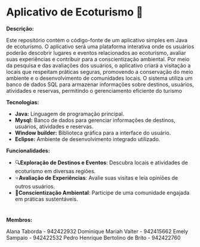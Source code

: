 # Aplicativo de Ecoturismo 🌿

**Descrição:**

Este repositório contém o código-fonte de um aplicativo simples em Java de ecoturismo. O aplicativo será uma plataforma interativa onde os usuários poderão descobrir lugares e eventos relacionados ao ecoturismo, avaliar suas experiências e contribuir para a conscientização ambiental. Por meio da pesquisa e das avaliações dos usuários, o aplicativo criará a visitação a locais que respeitam práticas seguras, promovendo a conservação do meio ambiente e o desenvolvimento de comunidades locais. O sistema utiliza um banco de dados SQL para armazenar informações sobre destinos, usuários, atividades e reservas, permitindo o gerenciamento eficiente do turismo

**Tecnologias:**

* **Java:** Linguagem de programação principal.
* **Mysql:** Banco de dados para gerenciar informações de destinos, usuários, atividades e reservas.
* **Window builder:** Biblioteca gráfica para a interface do usuário.
* **Eclipse:** Ambiente de desenvolvimento integrado utilizado.

**Funcionalidades:**

 * 🔍**Exploração de Destinos e Eventos**: Descubra locais e atividades de ecoturismo em diversas regiões.
 * ⭐**Avaliação de Experiências**: Avalie suas visitas e leia opiniões de outros usuários.
 * 🌱**Conscientização Ambiental**: Participe de uma comunidade engajada em práticas sustentáveis. 
 
#
**Membros:**

Alana Taborda - 942422932 Dominique Mariah Valter - 942415662 Emely Sampaio - 942422532 Pedro Henrique Bertolino de Brito - 942422760
